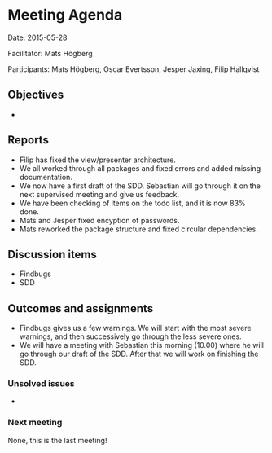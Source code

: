 # Meeting Agenda

Date: 2015-05-28

Facilitator: Mats Högberg

Participants: Mats Högberg, Oscar Evertsson, Jesper Jaxing, Filip Hallqvist
  
## Objectives

-

## Reports

* Filip has fixed the view/presenter architecture.
* We all worked through all packages and fixed errors and added missing documentation.
* We now have a first draft of the SDD. Sebastian will go through it on the next supervised meeting and give us feedback.
* We have been checking of items on the todo list, and it is now 83% done.
* Mats and Jesper fixed encyption of passwords.
* Mats reworked the package structure and fixed circular dependencies.

## Discussion items

* Findbugs
* SDD

## Outcomes and assignments

* Findbugs gives us a few warnings. We will start with the most severe warnings, and then successively go through the less severe ones.
* We will have a meeting with Sebastian this morning (10.00) where he will go through our draft of the SDD. After that we will work on finishing the SDD.

### Unsolved issues

-

### Next meeting

None, this is the last meeting!
